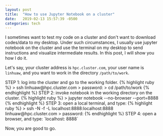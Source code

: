 ```yaml
---
layout: post
title:  "How to use Jupyter Notebook on a cluster"
date:   2019-02-13 15:57:39 -0500
categories: tech
---
```

<!-- You’ll find this post in your `_posts` directory. Go ahead and edit it and re-build the site to see your changes. You can rebuild the site in many different ways, but the most common way is to run `jekyll serve`, which launches a web server and auto-regenerates your site when a file is updated.

To add new posts, simply add a file in the `_posts` directory that follows the convention `YYYY-MM-DD-name-of-post.ext` and includes the necessary front matter. Take a look at the source for this post to get an idea about how it works.

Jekyll also offers powerful support for code snippets:

{% highlight ruby %}
def print_hi(name)
  puts "Hi, #{name}"
end
print_hi('Tom')
#=> prints 'Hi, Tom' to STDOUT.
{% endhighlight %}

Check out the [Jekyll docs][jekyll-docs] for more info on how to get the most out of Jekyll. File all bugs/feature requests at [Jekyll’s GitHub repo][jekyll-gh]. If you have questions, you can ask them on [Jekyll Talk][jekyll-talk].

[jekyll-docs]: https://jekyllrb.com/docs/home
[jekyll-gh]:   https://github.com/jekyll/jekyll
[jekyll-talk]: https://talk.jekyllrb.com/ -->
<!DOCTYPE html>
<html>

I sometimes want to test my code on a cluster and don't want to download codes/data to my desktop. Under such circumstances, I usually use jupyter notebook on the cluster and use the terminal on my desktop to send instructions and visualize intermediate results. In this post, I will show you how I do it.

Let's say, your cluster address is `hpc.cluster.com`, your user name is `linhuaw`, and you want to work in the directory `/path/to/work`.
<head>
	STEP 1: log into the cluster and go to the working folder.
</head>
{% highlight ruby %}
> ssh linhuaw@hpc.cluster.com
> password:
> cd /path/to/work
{% endhighlight %}

<head>
	STEP 2: invoke notebook in the working directory on the cluster.
</head>
{% highlight ruby %}
> jupyter notebook --no-browser --port=8888
{% endhighlight %}

<head>
	STEP 3: open a local terminal, and type: 
</head>
{% highlight ruby %}
> ssh -N -f -L localhost:8888:localhost:8888 linhuaw@hpc.cluster.com
> password: 
{% endhighlight %}

<head>
	STEP 4: open a browser, and type: `localhost: 8888`

Now, you are good to go.

</html>
